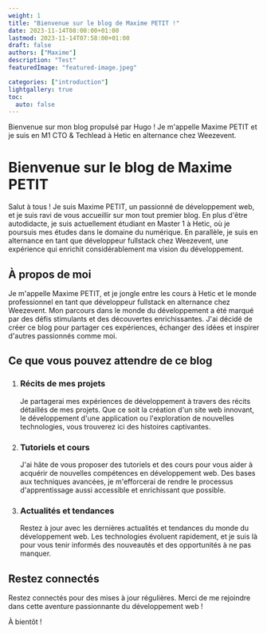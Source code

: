 ```yaml
---
weight: 1
title: "Bienvenue sur le blog de Maxime PETIT !"
date: 2023-11-14T08:00:00+01:00
lastmod: 2023-11-14T07:58:00+01:00
draft: false
authors: ["Maxime"]
description: "Test"
featuredImage: "featured-image.jpeg"

categories: ["introduction"]
lightgallery: true
toc:
  auto: false
---
```


Bienvenue sur mon blog propulsé par Hugo ! Je m'appelle Maxime PETIT et je suis en M1 CTO & Techlead à Hetic en alternance chez Weezevent.

<!--more-->

# Bienvenue sur le blog de Maxime PETIT

Salut à tous ! Je suis Maxime PETIT, un passionné de développement web, et je suis ravi de vous accueillir sur mon tout premier blog. En plus d'être autodidacte, je suis actuellement étudiant en Master 1 à Hetic, où je poursuis mes études dans le domaine du numérique. En parallèle, je suis en alternance en tant que développeur fullstack chez Weezevent, une expérience qui enrichit considérablement ma vision du développement.

## À propos de moi

Je m'appelle Maxime PETIT, et je jongle entre les cours à Hetic et le monde professionnel en tant que développeur fullstack en alternance chez Weezevent. Mon parcours dans le monde du développement a été marqué par des défis stimulants et des découvertes enrichissantes. J'ai décidé de créer ce blog pour partager ces expériences, échanger des idées et inspirer d'autres passionnés comme moi.

## Ce que vous pouvez attendre de ce blog

1. ### Récits de mes projets

   Je partagerai mes expériences de développement à travers des récits détaillés de mes projets. Que ce soit la création d'un site web innovant, le développement d'une application ou l'exploration de nouvelles technologies, vous trouverez ici des histoires captivantes.

2. ### Tutoriels et cours

   J'ai hâte de vous proposer des tutoriels et des cours pour vous aider à acquérir de nouvelles compétences en développement web. Des bases aux techniques avancées, je m'efforcerai de rendre le processus d'apprentissage aussi accessible et enrichissant que possible.

3. ### Actualités et tendances

   Restez à jour avec les dernières actualités et tendances du monde du développement web. Les technologies évoluent rapidement, et je suis là pour vous tenir informés des nouveautés et des opportunités à ne pas manquer.

## Restez connectés

Restez connectés pour des mises à jour régulières. Merci de me rejoindre dans cette aventure passionnante du développement web !

À bientôt !
